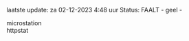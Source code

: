 laatste update: 
za 02-12-2023  4:48   uur 
Status: FAALT - geel - 
<div class="service R">microstation</div><div class="service G">httpstat</div>